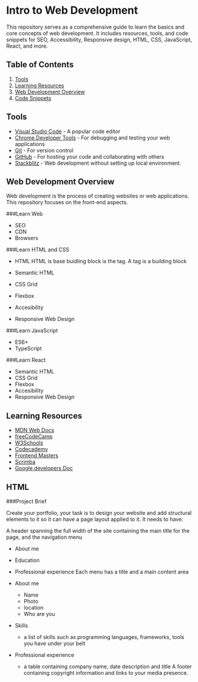 # Intro to Web Development

This repository serves as a comprehensive guide to learn the basics and core concepts of web development. It includes resources, tools, and code snippets for SEO, Accessibility, Responsive design, HTML, CSS, JavaScript, React, and more.

## Table of Contents

1. [Tools](#tools)
2. [Learning Resources](#learning-resources)
3. [Web Development Overview](#web-development-overview)
4. [Code Snippets](#code-snippets)


## Tools

- [Visual Studio Code](https://code.visualstudio.com/) - A popular code editor
- [Chrome Developer Tools](https://developer.chrome.com/docs/devtools/) - For debugging and testing your web applications
- [Git](https://git-scm.com/) - For version control
- [GitHub](https://github.com/) - For hosting your code and collaborating with others
- [Stackblitz](https://stackblitz.com/) - Web development without setting up local environment. 

## Web Development Overview

Web development is the process of creating websites or web applications. This repository focuses on the front-end aspects.

###Learn Web
- SEO
- CDN
- Browsers

###Learn HTML and CSS
- HTML
  HTML is base buidling block is the tag. A tag is a building block

- Semantic HTML
- CSS Grid
- Flexbox
- Accesibility
- Responsive Web Design


###Learn JavaScript
- ES6+
- TypeScript

###Learn React
- Semantic HTML
- CSS Grid
- Flexbox
- Accesibility
- Responsive Web Design


## Learning Resources

- [MDN Web Docs](https://developer.mozilla.org/en-US/docs/Learn)
- [freeCodeCamp](https://www.freecodecamp.org/)
- [W3Schools](https://www.w3schools.com/)
- [Codecademy](https://www.codecademy.com/)
- [Frontend Masters](https://frontendmasters.com/)
- [Scrimba](https://scrimba.com/)
- [Google developers Doc](https://developers.google.com/focus/web-development)

## HTML

###Project Brief

Create your portfolio, your task is to design your website and add structural elements to it so it can have a page layout applied to it. It needs to have:

A header spanning the full width of the site containing the main title for the page, and the navigation menu 
  - About me
  - Education
  - Professional experience
Each menu has a title and a main content area 
 - About me 
    - Name
    - Photo
    - location
    - Who are you

  - Skills 
    - a list of skills such as programming languages, frameworks, tools you have under your belt

  - Professional experience 
      - a table containing company name, date description and title
A footer containing copyright information and links to your media presence.

